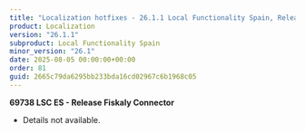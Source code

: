 ```yaml
---
title: "Localization hotfixes - 26.1.1 Local Functionality Spain, Release date August 5, 2025 - Hotfixes"
product: Localization
version: "26.1.1"
subproduct: Local Functionality Spain
minor_version: "26.1"
date: 2025-08-05 00:00:00+00:00
order: 81
guid: 2665c79da6295bb233bda16cd02967c6b1968c05
---
```


<strong>69738 LSC ES - Release Fiskaly Connector</strong>
<ul><li>Details not available.</li></ul>
